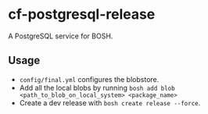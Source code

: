# cf-postgresql-release
A PostgreSQL service for BOSH.

## Usage

* `config/final.yml` configures the blobstore.
* Add all the local blobs by running `bosh add blob <path_to_blob_on_local_system> <package_name>`
* Create a dev release with `bosh create release --force`.
